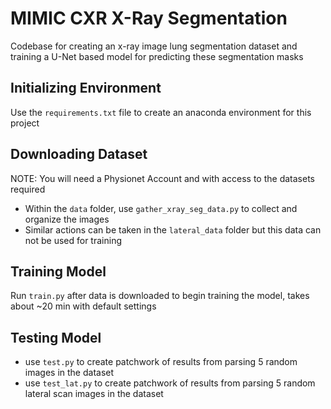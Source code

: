 # MIMIC CXR X-Ray Segmentation
Codebase for creating an x-ray image lung segmentation dataset and training a U-Net based model for predicting these segmentation masks
## Initializing Environment
Use the `requirements.txt` file to create an anaconda environment for this project
## Downloading Dataset
NOTE: You will need a Physionet Account and with access to the datasets required
- Within the `data` folder, use `gather_xray_seg_data.py` to collect and organize the images
- Similar actions can be taken in the `lateral_data` folder  but this data can not be used for training
## Training Model
Run `train.py` after data is downloaded to begin training the model, takes about ~20 min with default settings
## Testing Model
- use `test.py` to create patchwork of results from parsing 5 random images in the dataset
- use `test_lat.py` to create patchwork of results from parsing 5 random lateral scan images in the dataset
